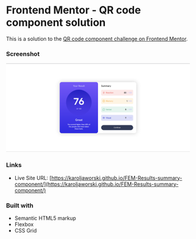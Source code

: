 # Frontend Mentor - QR code component solution

This is a solution to the [QR code component challenge on Frontend Mentor](https://www.frontendmentor.io/challenges/results-summary-component-CE_K6s0maV). 

### Screenshot

![](./assets/images/rsc-ss.png)

### Links

- Live Site URL: [https://karoljaworski.github.io/FEM-Results-summary-component/](https://karoljaworski.github.io/FEM-Results-summary-component/)

### Built with

- Semantic HTML5 markup
- Flexbox
- CSS Grid

